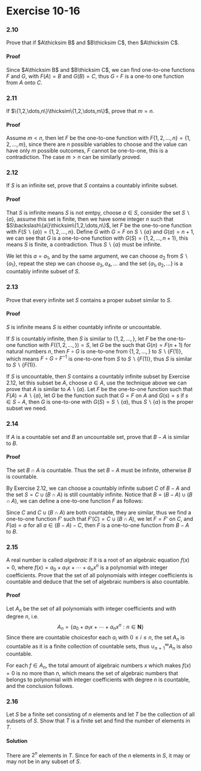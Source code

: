 # Exercise 10-16

### 2.10

Prove that if $A\thicksim B$ and $B\thicksim C$, then $A\thicksim C$.

#### Proof

Since $A\thicksim B$ and $B\thicksim C$, we can find one-to-one functions $F$ and $G$, with $F(A)=B$ and $G(B)=C$, thus $G\circ F$ is a one-to one function from $A$ onto $C$.

### 2.11

If $\{1,2,\dots,n\}\thicksim\{1,2,\dots,m\}$, prove that $m=n$.

#### Proof

Assume $m<n$, then let $F$ be the one-to-one function with $F\{1,2,\dots,n\}=\{1,2,\dots,m\}$, since there are $n$ possible variables to choose and the value can have only $m$ possible outcomes, $F$ cannot be one-to-one, this is a contradiction.
The case $m>n$ can be similarly proved.

### 2.12

If $S$ is an infinite set, prove that $S$ contains a countably infinite subset.

#### Proof

That $S$ is infinite means $S$ is not emtpy, choose $a\in S$, consider the set $S\backslash\{a\}$, assume this set is finite, then we have some integer $n$ such that $S\backslash\{a\}\thicksim\{1,2,\dots,n\}$, let $F$ be the one-to-one function with $F(S\backslash\{a\})=\{1,2,\dots,n\}$. Define $G$ with $G=F$ on $S\backslash\{a\}$ and $G(a)=n+1$, we can see that $G$ is a one-to-one function with $G(S)=\{1,2,\dots,n+1\}$, this means $S$ is finite, a contradiction. Thus $S\backslash\{a\}$ must be infinite. 

We let this $a=a_1$, and by the same argument, we can choose $a_2$ from $S\backslash\{a_1\}$, repeat the step we can choose $a_3,a_4,\dots$ and the set $\{a_1,a_2,\dots\}$ is a countably infinite subset of $S$.

### 2.13 

Prove that every infinite set $S$ contains a proper subset similar to $S$.

#### Proof

$S$ is infinite means $S$ is either countably infinite or uncountable. 

If $S$ is countably infinite, then $S$ is similar to $\{1,2,\dots,\}$, let $F$ be the one-to-one function with $F(\{1,2,\dots,\})=S$, let $G$ be the such that $G(n)=F(n+1)$ for natural numbers $n$, then $F\circ G$ is one-to-one from $\{1,2,\dots,\}$ to $S\backslash\{F(1)\}$, which means $F\circ G\circ F^{-1}$ is one-to-one from $S$ to $S\backslash\{F(1)\}$, thus $S$ is similar to $S\backslash\{F(1)\}$.

If $S$ is uncountable, then $S$ contains a countably infinite subset by Exercise 2.12, let this subset be $A$, choose $a\in A$, use the technique above we can prove that $A$ is similar to $A\backslash\{a\}$. Let $F$ be the one-to-one function such that $F(A)=A\backslash\{a\}$, let $G$ be the function such that $G=F$ on $A$ and $G(s)=s$ if $s\in S-A$, then $G$ is one-to-one with $G(S)=S\backslash\{a\}$, thus $S\backslash\{a\}$ is the proper subset we need.

### 2.14

If $A$ is a countable set and $B$ an uncountable set, prove that $B-A$ is similar to $B$.

#### Proof

The set $B\cap A$ is countable. Thus the set $B-A$ must be infinite, otherwise $B$ is countable. 

By Exercise 2.12, we can choose a countably infinite subset $C$ of $B-A$ and the set $S=C\cup(B\cap A)$ is still countably infinite. Notice that $B=(B-A)\cup(B\cap A)$, we can define a one-to-one function $F$ as follows:

Since $C$ and $C\cup(B\cap A)$ are both countable, they are similar, thus we find a one-to-one function $F'$ such that $F'(C)=C\cup(B\cap A)$, we let $F=F'$ on $C$, and $F(a)=a$ for all $a\in(B-A)-C$, then $F$ is a one-to-one function from $B-A$ to $B$.

### 2.15

A real number is called *algebraic* if it is a root of an algebraic equation $f(x)=0$, where $f(x)=a_0+a_1x+\cdots+a_nx^n$ is a polynomial with integer coefficients. Prove that the set of all polynomials with integer coefficients is countable and deduce that the set of algebraic numbers is also countable.

#### Proof

Let $A_n$ be the set of all polynomials with integer coefficients and with degree $n$, i.e.
$$
A_n=\{a_0+a_1x+\cdots+a_nx^n:n\in\mathbf{N}\}
$$
Since there are countable choicesfor each $a_i$ with $0\leq i\leq n$, the set $A_n$ is countable as it is a finite collection of countable sets, thus $\cup_{n=1}^{\infty}A_n$ is also countable.

For each $f\in A_n$, the total amount of algebraic numbers $x$ which makes $f(x)=0$ is no more than $n$, which means the set of algebraic numbers that belongs to polynomial with integer coefficients with degree $n$ is countable, and the conclusion follows.

### 2.16

Let $S$ be a finite set consisting of $n$ elements and let $T$ be the collection of all subsets of $S$. Show that $T$ is a finite set and find the number of elements in $T$.

#### Solution

There are $2^n$ elements in $T$. Since for each of the $n$ elements in $S$, it may or may not be in any subset of $S$.